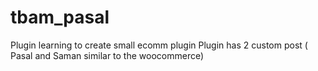 # tbam_pasal
Plugin learning to create small ecomm plugin 
Plugin has 2 custom post ( Pasal and  Saman  similar to the woocommerce)
